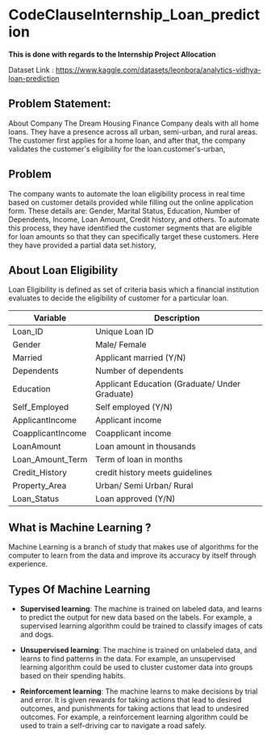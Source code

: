 # CodeClauseInternship_Loan_prediction

**This is done with regards to the Internship Project Allocation**

Dataset Link : https://www.kaggle.com/datasets/leonbora/analytics-vidhya-loan-prediction

## Problem Statement:
About Company
The Dream Housing Finance Company deals with all home loans. They have a presence across all urban, semi-urban, and rural areas. The customer first applies for a home loan, and after that, the company validates the customer's eligibility for the loan.customer's-urban,

## Problem
The company wants to automate the loan eligibility process in real time based on customer details provided while filling out the online application form. These details are: Gender, Marital Status, Education, Number of Dependents, Income, Loan Amount, Credit history, and others. To automate this process, they have identified the customer segments that are eligible for loan amounts so that they can specifically target these customers. Here they have provided a partial data set.history,

## About Loan Eligibility 
Loan Eligibility is defined as set of criteria basis which a financial institution evaluates to decide the eligibility of customer for a particular loan.

| Variable | Description | 
|------|------|
| Loan_ID | Unique Loan ID | 
| Gender | Male/ Female | 
| Married | Applicant married (Y/N) | 
| Dependents | Number of dependents | 
| Education | Applicant Education (Graduate/ Under Graduate) | 
| Self_Employed | Self employed (Y/N) | 
| ApplicantIncome | Applicant income | 
| CoapplicantIncome | Coapplicant income | 
| LoanAmount | Loan amount in thousands | 
| Loan_Amount_Term | Term of loan in months | 
| Credit_History | credit history meets guidelines | 
| Property_Area | Urban/ Semi Urban/ Rural | 
| Loan_Status | Loan approved (Y/N) | 

## What is Machine Learning ?
Machine Learning is a branch of study that makes use of algorithms for the computer to learn from the data and improve its accuracy by itself through experience.

## Types Of Machine Learning 
- **Supervised learning**: The machine is trained on labeled data, and learns to predict the output for new data based on the labels. For example, a supervised learning algorithm could be trained to classify images of cats and dogs.
  
- **Unsupervised learning**: The machine is trained on unlabeled data, and learns to find patterns in the data. For example, an unsupervised learning algorithm could be used to cluster customer data into groups based on their spending habits.
  
- **Reinforcement learning**: The machine learns to make decisions by trial and error. It is given rewards for taking actions that lead to desired outcomes, and punishments for taking actions that lead to undesired outcomes. For example, a reinforcement learning algorithm could be used to train a self-driving car to navigate a road safely.



